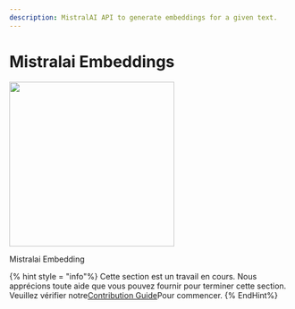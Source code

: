 ```yaml
---
description: MistralAI API to generate embeddings for a given text.
---
```


# Mistralai Embeddings

<gigne> <img src = "../../../. gitbook / actifs / image (10) (1) (1) (1) (2) .png" alt = "" width = "295"> <figcaption> <p> Mistralai Embedding

{% hint style = "info"%}
Cette section est un travail en cours. Nous apprécions toute aide que vous pouvez fournir pour terminer cette section. Veuillez vérifier notre[Contribution Guide](broken-reference)Pour commencer.
{% EndHint%}
